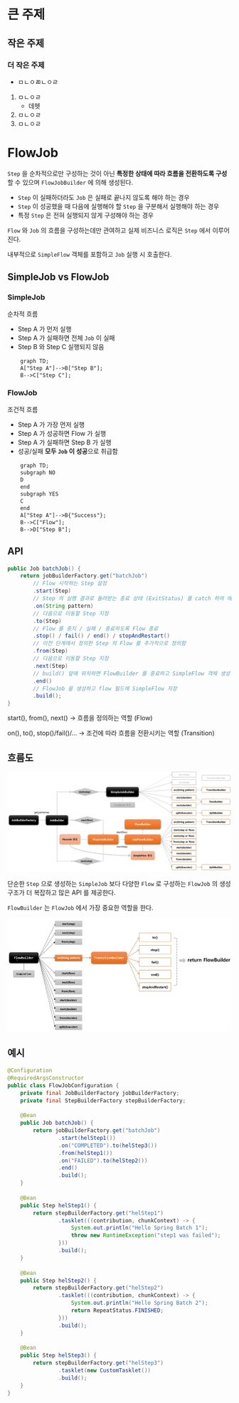 # 큰 주제

## 작은 주제

### 더 작은 주제

* ㅁㄴㅇㄻㄴㅇㄹ

1. ㅁㄴㅇㄹ
    + 데헷
2. ㅁㄴㅇㄹ
3. ㅁㄴㅇㄹ

# FlowJob

`Step` 을 순차적으로만 구성하는 것이 아닌 **특정한 상태에 따라 흐름을 전환하도록 구성**할 수 있으며 `FlowJobBuilder` 에 의해 생성된다.

* `Step` 이 실패하더라도 `Job` 은 실패로 끝나지 않도록 해야 하는 경우
* `Step` 이 성공했을 때 다음에 실행해야 할 `Step` 을 구분해서 실행해야 하는 경우
* 특정 `Step` 은 전혀 실행되지 않게 구성해야 하는 경우

`Flow` 와 `Job` 의 흐름을 구성하는데만 관여하고 실제 비즈니스 로직은 `Step` 에서 이루어진다.

내부적으로 `SimpleFlow` 객체를 포함하고 `Job` 실행 시 호출한다.

## SimpleJob vs FlowJob

### SimpleJob 

순차적 흐름

* Step A 가 먼저 실행
* Step A 가 실패하면 전체 `Job` 이 실패
* Step B 와 Step C 실행되지 않음

```mermaid
    graph TD;
    A["Step A"]-->B["Step B"];
    B-->C["Step C"];
```

### FlowJob

조건적 흐름

* Step A 가 가장 먼저 실행
* Step A 가 성공하면 Flow 가 실행
* Step A 가 실패하면 Step B 가 실행
* 성공/실패 **모두 `Job` 이 성공**으로 취급함

```mermaid
    graph TD;
    subgraph NO
    D
    end
    subgraph YES
    C
    end
    A["Step A"]-->B{"Success"};
    B-->C["Flow"];
    B-->D["Step B"];
```

## API

```java
public Job batchJob() {
    return jobBuilderFactory.get("batchJob")
        // Flow 시작하는 Step 설정
        .start(Step)
        // Step 의 실행 결과로 돌려받는 종료 상태 (ExitStatus) 를 catch 하여 매칭하는 패턴. TranstitionBuilder 반환
        .on(String pattern)
        // 다음으로 이동할 Step 지정
        .to(Step)
        // Flow 를 중지 / 실패 / 종료하도록 Flow 종료
        .stop() / fail() / end() / stopAndRestart()
        // 이전 단계에서 정의한 Step 의 Flow 를 추가적으로 정의함
        .from(Step)
        // 다음으로 이동할 Step 지정
        .next(Step)
        // build() 앞에 위치하면 FlowBuilder 를 종료하고 SimpleFlow 객체 생성
        .end()
        // FlowJob 을 생성하고 flow 필드에 SimpleFlow 저장
        .build();
}
```

start(), from(), next() -> 흐름을 정의하는 역할 (Flow)

on(), to(), stop()/fail()/... -> 조건에 따라 흐름을 전환시키는 역할 (Transition)

## 흐름도

![flowjob-flow](./imgs/flowjob-flow.jpg)

단순한 `Step` 으로 생성하는 `SimpleJob` 보다 다양한 `Flow` 로 구성하는 `FlowJob` 의 생성 구조가 더 복잡하고 많은 API 를 제공한다.

`FlowBuilder` 는 `FlowJob` 에서 가장 중요한 역할을 한다.

![flowjob-flow2](./imgs/flowjob-flow2.jpg)

## 예시

```java
@Configuration
@RequiredArgsConstructor
public class FlowJobConfiguration {
    private final JobBuilderFactory jobBuilderFactory;
    private final StepBuilderFactory stepBuilderFactory;

    @Bean
    public Job batchJob() {
        return jobBuilderFactory.get("batchJob")
                .start(helStep1())
                .on("COMPLETED").to(helStep3())
                .from(helStep1())
                .on("FAILED").to(helStep2())
                .end()
                .build();
    }

    @Bean
    public Step helStep1() {
        return stepBuilderFactory.get("helStep1")
                .tasklet(((contribution, chunkContext) -> {
                    System.out.println("Hello Spring Batch 1");
                    throw new RuntimeException("step1 was failed");
                }))
                .build();
    }

    @Bean
    public Step helStep2() {
        return stepBuilderFactory.get("helStep2")
                .tasklet(((contribution, chunkContext) -> {
                    System.out.println("Hello Spring Batch 2");
                    return RepeatStatus.FINISHED;
                }))
                .build();
    }

    @Bean
    public Step helStep3() {
        return stepBuilderFactory.get("helStep3")
                .tasklet(new CustomTasklet())
                .build();
    }
}
```